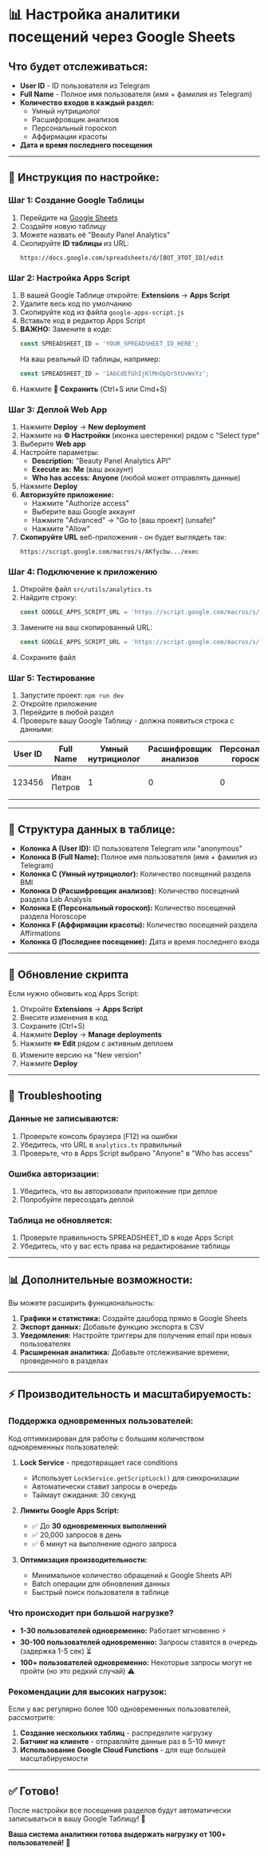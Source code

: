 # 📊 Настройка аналитики посещений через Google Sheets

## Что будет отслеживаться:

- **User ID** - ID пользователя из Telegram
- **Full Name** - Полное имя пользователя (имя + фамилия из Telegram)
- **Количество входов в каждый раздел:**
  - Умный нутрициолог
  - Расшифровщик анализов
  - Персональный гороскоп
  - Аффирмации красоты
- **Дата и время последнего посещения**

---

## 🚀 Инструкция по настройке:

### Шаг 1: Создание Google Таблицы

1. Перейдите на [Google Sheets](https://sheets.google.com)
2. Создайте новую таблицу
3. Можете назвать её "Beauty Panel Analytics"
4. Скопируйте **ID таблицы** из URL:
   ```
   https://docs.google.com/spreadsheets/d/[ВОТ_ЭТОТ_ID]/edit
   ```

### Шаг 2: Настройка Apps Script

1. В вашей Google Таблице откройте: **Extensions** → **Apps Script**
2. Удалите весь код по умолчанию
3. Скопируйте код из файла `google-apps-script.js`
4. Вставьте код в редактор Apps Script
5. **ВАЖНО:** Замените в коде:
   ```javascript
   const SPREADSHEET_ID = 'YOUR_SPREADSHEET_ID_HERE';
   ```
   На ваш реальный ID таблицы, например:
   ```javascript
   const SPREADSHEET_ID = '1AbCdEfGhIjKlMnOpQrStUvWxYz';
   ```
6. Нажмите **💾 Сохранить** (Ctrl+S или Cmd+S)

### Шаг 3: Деплой Web App

1. Нажмите **Deploy** → **New deployment**
2. Нажмите на **⚙️ Настройки** (иконка шестеренки) рядом с "Select type"
3. Выберите **Web app**
4. Настройте параметры:
   - **Description:** "Beauty Panel Analytics API"
   - **Execute as:** **Me** (ваш аккаунт)
   - **Who has access:** **Anyone** (любой может отправлять данные)
5. Нажмите **Deploy**
6. **Авторизуйте приложение:**
   - Нажмите "Authorize access"
   - Выберите ваш Google аккаунт
   - Нажмите "Advanced" → "Go to [ваш проект] (unsafe)"
   - Нажмите "Allow"
7. **Скопируйте URL** веб-приложения - он будет выглядеть так:
   ```
   https://script.google.com/macros/s/AKfycbw.../exec
   ```

### Шаг 4: Подключение к приложению

1. Откройте файл `src/utils/analytics.ts`
2. Найдите строку:
   ```typescript
   const GOOGLE_APPS_SCRIPT_URL = 'https://script.google.com/macros/s/YOUR_SCRIPT_ID/exec';
   ```
3. Замените на ваш скопированный URL:
   ```typescript
   const GOOGLE_APPS_SCRIPT_URL = 'https://script.google.com/macros/s/AKfycbw.../exec';
   ```
4. Сохраните файл

### Шаг 5: Тестирование

1. Запустите проект: `npm run dev`
2. Откройте приложение
3. Перейдите в любой раздел
4. Проверьте вашу Google Таблицу - должна появиться строка с данными:

| User ID | Full Name      | Умный нутрициолог | Расшифровщик анализов | Персональный гороскоп | Аффирмации красоты | Последнее посещение |
|---------|----------------|-------------------|----------------------|----------------------|-------------------|---------------------|
| 123456  | Иван Петров    | 1                 | 0                    | 0                    | 0                 | 2025-01-15 14:30:00 |

---

## 📝 Структура данных в таблице:

- **Колонка A (User ID):** ID пользователя Telegram или "anonymous"
- **Колонка B (Full Name):** Полное имя пользователя (имя + фамилия из Telegram)
- **Колонка C (Умный нутрициолог):** Количество посещений раздела BMI
- **Колонка D (Расшифровщик анализов):** Количество посещений раздела Lab Analysis
- **Колонка E (Персональный гороскоп):** Количество посещений раздела Horoscope
- **Колонка F (Аффирмации красоты):** Количество посещений раздела Affirmations
- **Колонка G (Последнее посещение):** Дата и время последнего входа

---

## 🔧 Обновление скрипта

Если нужно обновить код Apps Script:

1. Откройте **Extensions** → **Apps Script**
2. Внесите изменения в код
3. Сохраните (Ctrl+S)
4. Нажмите **Deploy** → **Manage deployments**
5. Нажмите **✏️ Edit** рядом с активным деплоем
6. Измените версию на "New version"
7. Нажмите **Deploy**

---

## 🐛 Troubleshooting

### Данные не записываются:

1. Проверьте консоль браузера (F12) на ошибки
2. Убедитесь, что URL в `analytics.ts` правильный
3. Проверьте, что в Apps Script выбрано "Anyone" в "Who has access"

### Ошибка авторизации:

1. Убедитесь, что вы авторизовали приложение при деплое
2. Попробуйте пересоздать деплой

### Таблица не обновляется:

1. Проверьте правильность SPREADSHEET_ID в коде Apps Script
2. Убедитесь, что у вас есть права на редактирование таблицы

---

## 📊 Дополнительные возможности:

Вы можете расширить функциональность:

1. **Графики и статистика:** Создайте дашборд прямо в Google Sheets
2. **Экспорт данных:** Добавьте функцию экспорта в CSV
3. **Уведомления:** Настройте триггеры для получения email при новых пользователях
4. **Расширенная аналитика:** Добавьте отслеживание времени, проведенного в разделах

---

## ⚡ Производительность и масштабируемость:

### Поддержка одновременных пользователей:

Код оптимизирован для работы с большим количеством одновременных пользователей:

1. **Lock Service** - предотвращает race conditions
   - Использует `LockService.getScriptLock()` для синхронизации
   - Автоматически ставит запросы в очередь
   - Таймаут ожидания: 30 секунд

2. **Лимиты Google Apps Script:**
   - ✅ До **30 одновременных выполнений**
   - ✅ 20,000 запросов в день
   - ✅ 6 минут на выполнение одного запроса

3. **Оптимизация производительности:**
   - Минимальное количество обращений к Google Sheets API
   - Batch операции для обновления данных
   - Быстрый поиск пользователя в таблице

### Что происходит при большой нагрузке?

- **1-30 пользователей одновременно:** Работает мгновенно ⚡
- **30-100 пользователей одновременно:** Запросы ставятся в очередь (задержка 1-5 сек) ⏳
- **100+ пользователей одновременно:** Некоторые запросы могут не пройти (но это редкий случай) ⚠️

### Рекомендации для высоких нагрузок:

Если у вас регулярно более 100 одновременных пользователей, рассмотрите:

1. **Создание нескольких таблиц** - распределите нагрузку
2. **Батчинг на клиенте** - отправляйте данные раз в 5-10 минут
3. **Использование Google Cloud Functions** - для еще большей масштабируемости

---

## ✅ Готово!

После настройки все посещения разделов будут автоматически записываться в вашу Google Таблицу! 🎉

**Ваша система аналитики готова выдержать нагрузку от 100+ пользователей!** 💪

